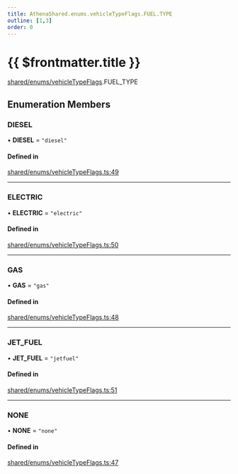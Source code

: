 ```yaml
---
title: AthenaShared.enums.vehicleTypeFlags.FUEL.TYPE
outline: [1,3]
order: 0
---
```


# {{ $frontmatter.title }}


[shared/enums/vehicleTypeFlags](../modules/shared_enums_vehicleTypeFlags.md).FUEL_TYPE

## Enumeration Members

### DIESEL

• **DIESEL** = ``"diesel"``

#### Defined in

[shared/enums/vehicleTypeFlags.ts:49](https://github.com/Stuyk/altv-athena/blob/552012ca4/src/core/shared/enums/vehicleTypeFlags.ts#L49)

___

### ELECTRIC

• **ELECTRIC** = ``"electric"``

#### Defined in

[shared/enums/vehicleTypeFlags.ts:50](https://github.com/Stuyk/altv-athena/blob/552012ca4/src/core/shared/enums/vehicleTypeFlags.ts#L50)

___

### GAS

• **GAS** = ``"gas"``

#### Defined in

[shared/enums/vehicleTypeFlags.ts:48](https://github.com/Stuyk/altv-athena/blob/552012ca4/src/core/shared/enums/vehicleTypeFlags.ts#L48)

___

### JET\_FUEL

• **JET\_FUEL** = ``"jetfuel"``

#### Defined in

[shared/enums/vehicleTypeFlags.ts:51](https://github.com/Stuyk/altv-athena/blob/552012ca4/src/core/shared/enums/vehicleTypeFlags.ts#L51)

___

### NONE

• **NONE** = ``"none"``

#### Defined in

[shared/enums/vehicleTypeFlags.ts:47](https://github.com/Stuyk/altv-athena/blob/552012ca4/src/core/shared/enums/vehicleTypeFlags.ts#L47)

